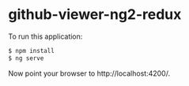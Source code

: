 # github-viewer-ng2-redux

To run this application:

```bash
$ npm install
$ ng serve
```

Now point your browser to http://localhost:4200/.
